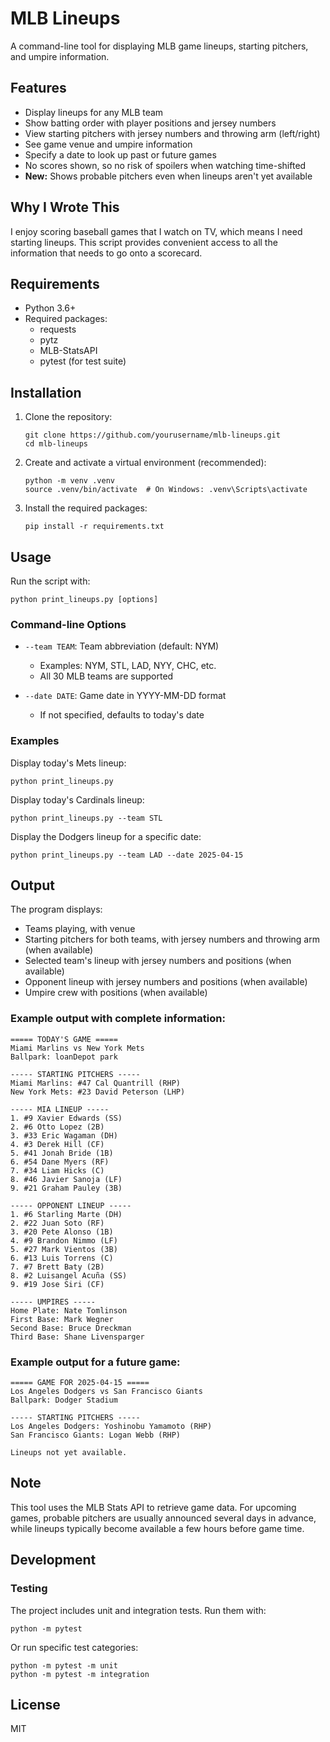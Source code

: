 # MLB Lineups

A command-line tool for displaying MLB game lineups, starting pitchers, and umpire information.

## Features

- Display lineups for any MLB team
- Show batting order with player positions and jersey numbers
- View starting pitchers with jersey numbers and throwing arm (left/right)
- See game venue and umpire information
- Specify a date to look up past or future games
- No scores shown, so no risk of spoilers when watching time-shifted
- **New:** Shows probable pitchers even when lineups aren't yet available

## Why I Wrote This
I enjoy scoring baseball games that I watch on TV, which means I need starting lineups. This script provides convenient access to all the information that needs to go onto a scorecard.

## Requirements

- Python 3.6+
- Required packages:
  - requests
  - pytz
  - MLB-StatsAPI
  - pytest (for test suite)

## Installation

1. Clone the repository:
   ```
   git clone https://github.com/yourusername/mlb-lineups.git
   cd mlb-lineups
   ```

2. Create and activate a virtual environment (recommended):
   ```
   python -m venv .venv
   source .venv/bin/activate  # On Windows: .venv\Scripts\activate
   ```

3. Install the required packages:
   ```
   pip install -r requirements.txt
   ```

## Usage

Run the script with:

```
python print_lineups.py [options]
```

### Command-line Options

- `--team TEAM`: Team abbreviation (default: NYM)
  - Examples: NYM, STL, LAD, NYY, CHC, etc.
  - All 30 MLB teams are supported

- `--date DATE`: Game date in YYYY-MM-DD format
  - If not specified, defaults to today's date

### Examples

Display today's Mets lineup:
```
python print_lineups.py
```

Display today's Cardinals lineup:
```
python print_lineups.py --team STL
```

Display the Dodgers lineup for a specific date:
```
python print_lineups.py --team LAD --date 2025-04-15
```

## Output

The program displays:
- Teams playing, with venue
- Starting pitchers for both teams, with jersey numbers and throwing arm (when available)
- Selected team's lineup with jersey numbers and positions (when available)
- Opponent lineup with jersey numbers and positions (when available)
- Umpire crew with positions (when available)

### Example output with complete information:
```
===== TODAY'S GAME =====
Miami Marlins vs New York Mets
Ballpark: loanDepot park

----- STARTING PITCHERS -----
Miami Marlins: #47 Cal Quantrill (RHP)
New York Mets: #23 David Peterson (LHP)

----- MIA LINEUP -----
1. #9 Xavier Edwards (SS)
2. #6 Otto Lopez (2B)
3. #33 Eric Wagaman (DH)
4. #3 Derek Hill (CF)
5. #41 Jonah Bride (1B)
6. #54 Dane Myers (RF)
7. #34 Liam Hicks (C)
8. #46 Javier Sanoja (LF)
9. #21 Graham Pauley (3B)

----- OPPONENT LINEUP -----
1. #6 Starling Marte (DH)
2. #22 Juan Soto (RF)
3. #20 Pete Alonso (1B)
4. #9 Brandon Nimmo (LF)
5. #27 Mark Vientos (3B)
6. #13 Luis Torrens (C)
7. #7 Brett Baty (2B)
8. #2 Luisangel Acuña (SS)
9. #19 Jose Siri (CF)

----- UMPIRES -----
Home Plate: Nate Tomlinson
First Base: Mark Wegner
Second Base: Bruce Dreckman
Third Base: Shane Livensparger
```

### Example output for a future game:
```
===== GAME FOR 2025-04-15 =====
Los Angeles Dodgers vs San Francisco Giants
Ballpark: Dodger Stadium

----- STARTING PITCHERS -----
Los Angeles Dodgers: Yoshinobu Yamamoto (RHP)
San Francisco Giants: Logan Webb (RHP)

Lineups not yet available.
```

## Note

This tool uses the MLB Stats API to retrieve game data. For upcoming games, probable pitchers are usually announced several days in advance, while lineups typically become available a few hours before game time.

## Development

### Testing
The project includes unit and integration tests. Run them with:
```
python -m pytest
```

Or run specific test categories:
```
python -m pytest -m unit
python -m pytest -m integration
```

## License

MIT